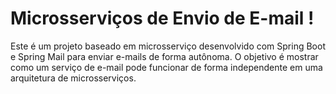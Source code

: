 # Microsserviços de Envio de E-mail !

Este é um projeto baseado em microsserviço desenvolvido com Spring Boot e Spring Mail para enviar e-mails de forma autônoma. O objetivo é mostrar como um serviço de e-mail pode funcionar de forma independente em uma arquitetura de microsserviços.
